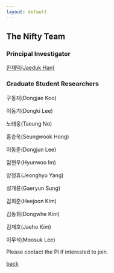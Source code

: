 ```yaml
---
layout: default
---
```


## The Nifty Team

### Principal Investigator
[한재덕(Jaeduk Han)](./people/1_jaedukhan.html)


### Graduate Student Researchers
구동재(Dongjae Koo)

이동기(Dongki Lee)

노태웅(Taeung No)

홍승욱(Seungwook Hong)

이동준(Dongjun Lee)

임현우(Hyunwoo Im)

양정휴(Jeonghyu Yang)

성개륜(Gaeryun Sung)

김희준(Heejoon Kim)

김동휘(Dongwhe Kim)

김재호(Jaeho Kim)

이무석(Moosuk Lee)

Please contact the PI if interested to join.

[back](./)
